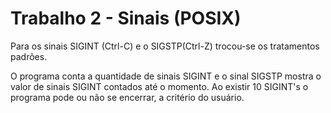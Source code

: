 # Trabalho 2 - Sinais (POSIX)

Para os sinais SIGINT (Ctrl-C) e o SIGSTP(Ctrl-Z) trocou-se os tratamentos padrões.


O programa conta a quantidade de sinais SIGINT e o sinal SIGSTP mostra o valor de sinais SIGINT contados até o momento. Ao existir 10 SIGINT's o programa pode ou não se encerrar, a critério do usuário.
